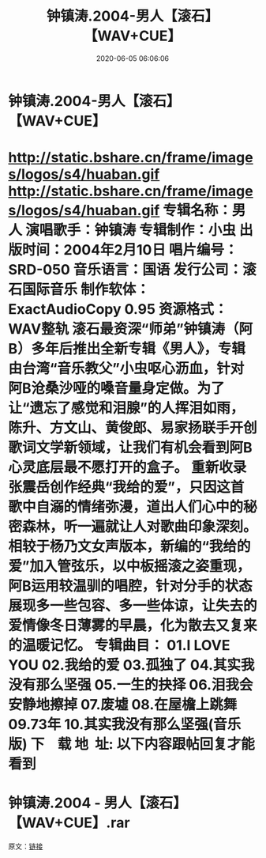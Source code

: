﻿---
title: 钟镇涛.2004-男人【滚石】【WAV+CUE】
date: 2020-06-05 06:06:06
categories: WAV车载音乐、镜像
tags: 华语中文
---
# 钟镇涛.2004-男人【滚石】【WAV+CUE】

http://static.bshare.cn/frame/images/logos/s4/huaban.gif
http://static.bshare.cn/frame/images/logos/s4/huaban.gif
专辑名称：男人
演唱歌手：钟镇涛
专辑制作：小虫
出版时间：2004年2月10日
唱片编号：SRD-050
音乐语言：国语
发行公司：滚石国际音乐
制作软体：ExactAudioCopy 0.95
资源格式：WAV整轨
滚石最资深“师弟”钟镇涛（阿B）多年后推出全新专辑《男人》，专辑由台湾“音乐教父”小虫呕心沥血，针对阿B沧桑沙哑的嗓音量身定做。为了让“遗忘了感觉和泪腺”的人挥泪如雨，陈升、方文山、黄俊郎、易家扬联手开创歌词文学新领域，让我们有机会看到阿B心灵底层最不愿打开的盒子。
重新收录张震岳创作经典“我给的爱”，只因这首歌中自溺的情绪弥漫，道出人们心中的秘密森林，听一遍就让人对歌曲印象深刻。相较于杨乃文女声版本，新编的“我给的爱”加入管弦乐，以中板摇滚之姿重现，阿B运用较温驯的唱腔，针对分手的状态展现多一些包容、多一些体谅，让失去的爱情像冬日薄雾的早晨，化为散去又复来的温暖记忆。
专辑曲目：
01.I LOVE YOU
02.我给的爱
03.孤独了
04.其实我没有那么坚强
05.一生的抉择
06.泪我会安静地擦掉
07.废墟
08.在屋檐上跳舞
09.73年
10.其实我没有那么坚强(音乐版)
下    载
地  址:
以下内容跟帖回复才能看到
==============================
钟镇涛.2004 - 男人【滚石】【WAV+CUE】.rar
==============================
原文：[链接](https://blog.sina.com.cn/s/blog_1647c7e7601030mep.html)
